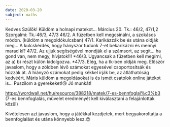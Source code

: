 ```yaml
---
date: 2020-03-20
subject: maths
---
```


Kedves Szülők!
Küldöm a holnapi matekot…
Március 20.
Tk.: 46/2, 47/1,2
Szorgalmi: Tk.:46/3, 47/3
46/2. A füzetben kell megcsinálni, a szokásos módon. (küldöm a megoldókulcsban)
47/1. Karikázzák be és utána oldják meg… A kulcskérdés, hogy hányszor tudunk 7-et bekarikázni és mennyi marad ki?
47/2. Az ujjuk segítségével mondják el a számsort, az segít… ha gond van, nem megy, hívjatok!!!
*46/3. Ugyancsak a füzetben kell megírni, az a) b) részt külön kidolgozva.
*47/3. Elég, ha a tk-ben oldják meg. Először javaslom, hogy a zöldben lévő számokat egyesével csoportosítsák és húzzák át. A hiányzó számokat pedig kékkel írják be, az átláthatóság kedvéért.
Máris küldöm a megoldásokat is és ismét csatolok online játékot is…
Puszilom a gyerekeket!😘 Jó munkát!

https://wordwall.net/hu/resource/388218/matek/7-es-bennfoglal%c3%b3 (7-es bennfoglalás, művelet eredményét kell kiválasztani a felajánlottak közül)

Kivételesen azt javaslom, hogy a játékkal kezdjetek, mert begyakoroltatja a bennfoglalást és utána könnyebb lesz.😉

